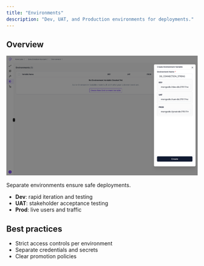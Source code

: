 ```yaml
---
title: "Environments"
description: "Dev, UAT, and Production environments for deployments."
---
```


## Overview

![Enviroment Pn](/enviroment.png)

Separate environments ensure safe deployments.

- **Dev**: rapid iteration and testing
- **UAT**: stakeholder acceptance testing
- **Prod**: live users and traffic

## Best practices

- Strict access controls per environment
- Separate credentials and secrets
- Clear promotion policies